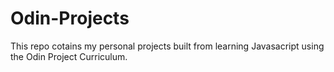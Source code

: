 # Odin-Projects
This repo cotains my personal projects built from learning Javasacript using the Odin Project Curriculum.
